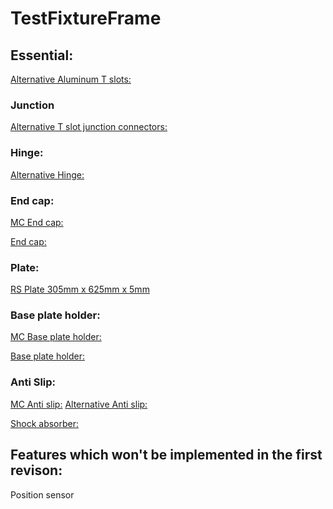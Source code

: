 # TestFixtureFrame


## Essential:
[Alternative Aluminum T slots:](https://machineparts.iramkostore.com/details/79/172832/mk-aluprofil/mk-25-gepepito-aluprofil-szeria-6-mm-horonnyal/aluprofilok-6-os-horony/aluprofil-mk-202501.html)

### Junction
[Alternative T slot junction connectors:](https://machineparts.iramkostore.com/groupcontent/81/mk-aluprofil/mk-25-gepepito-aluprofil-szeria-6-mm-horonnyal/kotoelemek-6-os-horony.html)


### Hinge:
[Alternative Hinge:](https://machineparts.iramkostore.com/groupcontent/84/mk-aluprofil/mk-25-gepepito-aluprofil-szeria-6-mm-horonnyal/zsanerok-6-os-horony.html)

### End cap:

[MC End cap:]()

[End cap:](https://machineparts.iramkostore.com/details/80/172856/mk-aluprofil/mk-25-gepepito-aluprofil-szeria-6-mm-horonnyal/aluprofil-kiegeszitok-6-os-horony/zarokupak.html)

### Plate:
[RS Plate 305mm x 625mm x 5mm](https://hu.rs-online.com/web/p/szilard-muanyag-lemezek/7698749/)

### Base plate holder:

[MC Base plate holder:](https://www.mcmaster.com/47065t195)

[Base plate holder:](https://machineparts.iramkostore.com/groupcontent/83/mk-aluprofil/mk-25-gepepito-aluprofil-szeria-6-mm-horonnyal/rogzitok-6-os-horony.html)



### Anti Slip:

[MC Anti slip:](https://www.mcmaster.com/47065t721)
[Alternative Anti slip:]()


[Shock absorber:]()





## Features which won't be implemented in the first revison:
Position sensor
